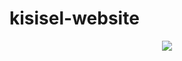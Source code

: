 # kisisel-website
<div align="center">
<a href="https://cdn.discordapp.com/attachments/923254145547403306/924277363158683648/unknown.png"><img src="https://cdn.discordapp.com/attachments/923254145547403306/924277363158683648/unknown.png"/></a>
   </div>
   
